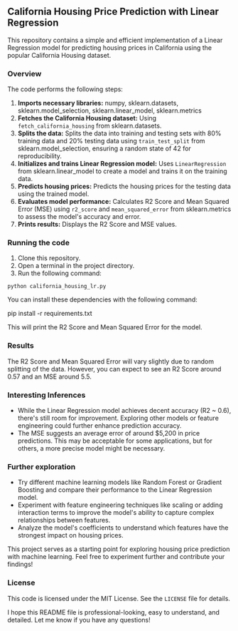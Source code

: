 ## California Housing Price Prediction with Linear Regression

This repository contains a simple and efficient implementation of a Linear Regression model for predicting housing prices in California using the popular California Housing dataset.

### Overview

The code performs the following steps:

1. **Imports necessary libraries:** numpy, sklearn.datasets, sklearn.model_selection, sklearn.linear_model, sklearn.metrics
2. **Fetches the California Housing dataset:** Using `fetch_california_housing` from sklearn.datasets.
3. **Splits the data:** Splits the data into training and testing sets with 80% training data and 20% testing data using `train_test_split` from sklearn.model_selection, ensuring a random state of 42 for reproducibility.
4. **Initializes and trains Linear Regression model:** Uses `LinearRegression` from sklearn.linear_model to create a model and trains it on the training data.
5. **Predicts housing prices:** Predicts the housing prices for the testing data using the trained model.
6. **Evaluates model performance:** Calculates R2 Score and Mean Squared Error (MSE) using `r2_score` and `mean_squared_error` from sklearn.metrics to assess the model's accuracy and error.
7. **Prints results:** Displays the R2 Score and MSE values.

### Running the code

1. Clone this repository.
2. Open a terminal in the project directory.
3. Run the following command:

```
python california_housing_lr.py
```

You can install these dependencies with the following command:

pip install -r requirements.txt

This will print the R2 Score and Mean Squared Error for the model.

### Results

The R2 Score and Mean Squared Error will vary slightly due to random splitting of the data. However, you can expect to see an R2 Score around 0.57 and an MSE around 5.5.

### Interesting Inferences

- While the Linear Regression model achieves decent accuracy (R2 ~ 0.6), there's still room for improvement. Exploring other models or feature engineering could further enhance prediction accuracy.
- The MSE suggests an average error of around $5,200 in price predictions. This may be acceptable for some applications, but for others, a more precise model might be necessary.

### Further exploration

- Try different machine learning models like Random Forest or Gradient Boosting and compare their performance to the Linear Regression model.
- Experiment with feature engineering techniques like scaling or adding interaction terms to improve the model's ability to capture complex relationships between features.
- Analyze the model's coefficients to understand which features have the strongest impact on housing prices.

This project serves as a starting point for exploring housing price prediction with machine learning. Feel free to experiment further and contribute your findings!

### License

This code is licensed under the MIT License. See the `LICENSE` file for details.

I hope this README file is professional-looking, easy to understand, and detailed. Let me know if you have any questions!

